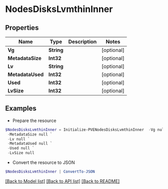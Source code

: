 # NodesDisksLvmthinInner
## Properties

Name | Type | Description | Notes
------------ | ------------- | ------------- | -------------
**Vg** | **String** |  | [optional] 
**MetadataSize** | **Int32** |  | [optional] 
**Lv** | **String** |  | [optional] 
**MetadataUsed** | **Int32** |  | [optional] 
**Used** | **Int32** |  | [optional] 
**LvSize** | **Int32** |  | [optional] 

## Examples

- Prepare the resource
```powershell
$NodesDisksLvmthinInner = Initialize-PVENodesDisksLvmthinInner  -Vg null `
 -MetadataSize null `
 -Lv null `
 -MetadataUsed null `
 -Used null `
 -LvSize null
```

- Convert the resource to JSON
```powershell
$NodesDisksLvmthinInner | ConvertTo-JSON
```

[[Back to Model list]](../README.md#documentation-for-models) [[Back to API list]](../README.md#documentation-for-api-endpoints) [[Back to README]](../README.md)

